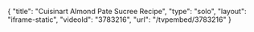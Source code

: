 {
    "title": "Cuisinart Almond Pate Sucree Recipe",
    "type": "solo",
    "layout": "iframe-static",
    "videoId": "3783216",
    "url": "\/tvpembed\/3783216"
}
